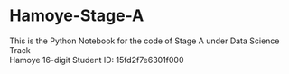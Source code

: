 # Hamoye-Stage-A
This is the Python Notebook for the code of Stage A under Data Science Track
<br> Hamoye 16-digit Student ID: 15fd2f7e6301f000

